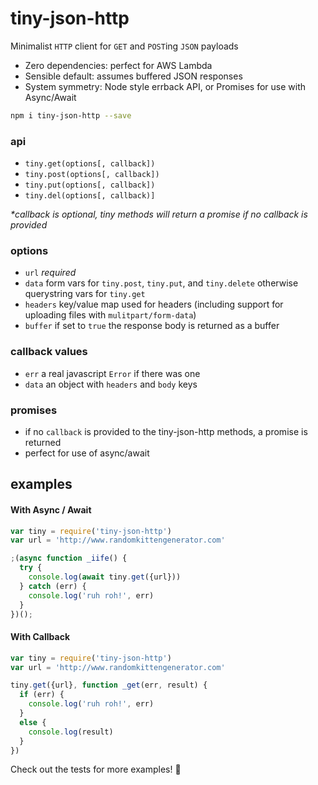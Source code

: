 # tiny-json-http

Minimalist `HTTP` client for `GET` and `POST`ing `JSON` payloads

- Zero dependencies: perfect for AWS Lambda
- Sensible default: assumes buffered JSON responses
- System symmetry: Node style errback API, or Promises for use with Async/Await

```bash
npm i tiny-json-http --save
```

### api

- `tiny.get(options[, callback])`
- `tiny.post(options[, callback])`
- `tiny.put(options[, callback])`
- `tiny.del(options[, callback)]`

_*callback is optional, tiny methods will return a promise if no callback is provided_

### options

- `url` *required*
- `data` form vars for `tiny.post`, `tiny.put`, and `tiny.delete` otherwise querystring vars for `tiny.get`
- `headers` key/value map used for headers (including support for uploading files with `mulitpart/form-data`)
- `buffer` if set to `true` the response body is returned as a buffer

### callback values

- `err` a real javascript `Error` if there was one
- `data` an object with `headers` and `body` keys

### promises

- if no `callback` is provided to the tiny-json-http methods, a promise is returned
- perfect for use of async/await

## examples

#### With Async / Await

```javascript
var tiny = require('tiny-json-http')
var url = 'http://www.randomkittengenerator.com'

;(async function _iife() {
  try {
    console.log(await tiny.get({url}))
  } catch (err) {
    console.log('ruh roh!', err)
  }
})();
```

#### With Callback

```javascript
var tiny = require('tiny-json-http')
var url = 'http://www.randomkittengenerator.com'

tiny.get({url}, function _get(err, result) {
  if (err) {
    console.log('ruh roh!', err)
  }
  else {
    console.log(result)
  }
})
```

Check out the tests for more examples! :heart_decoration:
